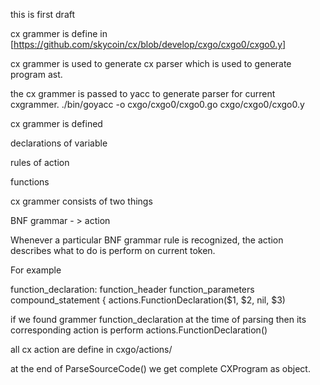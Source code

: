 this is first draft

cx grammer is define in [https://github.com/skycoin/cx/blob/develop/cxgo/cxgo0/cxgo0.y]

cx grammer is used to generate cx parser which is used to generate program ast.

the cx grammer is passed to yacc to generate parser for current cxgrammer.
./bin/goyacc -o cxgo/cxgo0/cxgo0.go cxgo/cxgo0/cxgo0.y


cx grammer is defined 

declarations of variable

rules of action 

functions



cx grammer consists of two things 

BNF grammar  - > action

Whenever a particular BNF grammar rule is recognized, the action describes what to do is perform on current token. 

For example

function_declaration:
                function_header function_parameters compound_statement
                {
			actions.FunctionDeclaration($1, $2, nil, $3)



if we found grammer function_declaration at the time of parsing then its corresponding action is perform 
actions.FunctionDeclaration()

all  cx action are define in cxgo/actions/


at the end of ParseSourceCode() we get complete CXProgram as object.


 